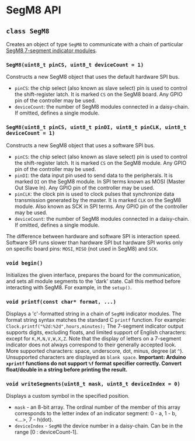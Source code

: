 # SegM8 API

## `class SegM8`

Creates an object of type `SegM8` to communicate with a chain of particular [SegM8 7-segment indicator modules](https://my.amperka.com/modules/SegM8).

### `SegM8(uint8_t pinCS, uint8_t deviceCount = 1)`

Constructs a new SegM8 object that uses the default hardware SPI bus.

- `pinCS`: the chip select (also known as slave select) pin is used to control the shift-register latch. It is marked `CS` on the SegM8 board. Any GPIO pin of the controller may be used.
- `deviceCount`: the number of SegM8 modules connected in a daisy-chain. If omitted, defines a single module.

### `SegM8(uint8_t pinCS, uint8_t pinDI, uint8_t pinCLK, uint8_t deviceCount = 1)`

Constructs a new SegM8 object that uses a software SPI bus.

- `pinCS`: the chip select (also known as slave select) pin is used to control the shift-register latch. It is marked `CS` on the SegM8 module. Any GPIO pin of the controller may be used.
- `pinDI`: the data input pin used to send data to the peripherals. It is marked `DI` on the SegM8 module. In SPI terms known as MOSI (Master Out Slave In). Any GPIO pin of the controller may be used.
- `pinCLK`: the clock pin is used to clock pulses that synchronize data transmission generated by the master. It is marked `CLK` on the SegM8 module. Also known as SCK in SPI terms. Any GPIO pin of the controller may be used.
- `deviceCount`: the number of SegM8 modules connected in a daisy-chain. If omitted, defines a single module.

The difference between hardware and software SPI is interaction speed. Software SPI runs slower than hardware SPI but hardware SPI works only on specific board pins: `MOSI`, `MISO` (not used in SegM8) and `SCK`.

### `void begin()`

Initializes the given interface, prepares the board for the communication, and sets all module segments to the 'dark' state.
Call this method before interacting with SegM8. For example, in the `setup()`.

### `void printf(const char* format, ...)`

Displays a 'c'-formatted string in a chain of `SegM8` indicator modules. The format string syntax matches the standard C `printf` function. For example: `Clock.printf("%2d:%2d",hours,minutes);`
The 7-segment indicator output supports digits, excluding floats, and limited support of English characters: except for `K,M,N,V,W,X,Z`. Note that the display of letters on a 7-segment indicator does not always correspond to their generally accepted look.
More supported characters: space, underscore, dot, minus, degree (at `^`). Unsupported characters are displayed as `blank space`.
**Important: Arduino `xprintf` functions do not support `%f` format specifier correctly. Convert float/double in a string before printing the result.**

### `void writeSegments(uint8_t mask, uint8_t deviceIndex = 0)`

Displays a custom symbol in the specified position.
- `mask` - an 8-bit array. The ordinal number of the member of this array corresponds to the letter index of an indicator segment: 0 - a, 1 - b, <...>, 7 - h(dot).
- `deviceIndex` - `SegM8` the device number in a daisy-chain. Can be in the range [0 : deviceCount-1].
